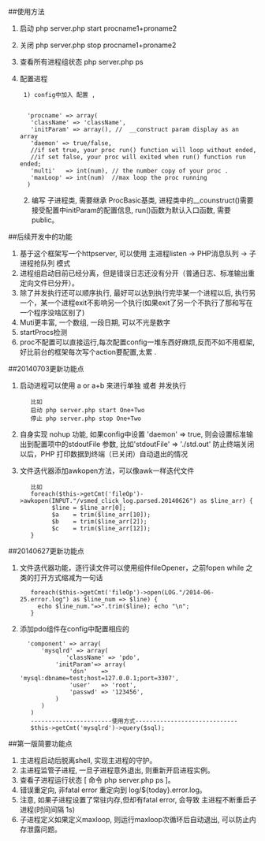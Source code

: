 ##使用方法


1. 启动 php server.php start procname1+proname2
2. 关闭 php server.php stop  procname1+proname2
3. 查看所有进程组状态 php server.php ps
4. 配置进程

        1) config中加入 配置 ,
	
          
         'procname' => array(
          'className' => 'className',
          'initParam' => array(), //  __construct param display as an array
          'daemon' => true/false, 
          //if set true, your proc run() function will loop without ended, 
          //if set false, your proc will exited when run() function run ended; 
          'multi'   => int(num), // the number copy of your proc . 
          'maxLoop' => int(num)  //max loop the proc running
         )
	2) 编写 子进程类, 需要继承 ProcBasic基类, 进程类中的__counstruct()需要接受配置中initParam的配置信息,  run()函数为默认入口函数, 需要 public。
	
##后续开发中的功能

1. 基于这个框架写一个httpserver, 可以使用 主进程listen -> PHP消息队列 -> 子进程抢队列    模式
2. 进程组启动目前已经分离，但是错误日志还没有分开（普通日志、标准输出重定向文件已分开）。
3. 除了并发执行还可以顺序执行, 最好可以达到执行完毕某一个进程以后, 执行另一个，某一个进程exit不影响另一个执行(如果exit了另一个不执行了那和写在一个程序没啥区别了)
4. Muti更丰富, 一个数组, 一段日期, 可以不光是数字
5. startProcs检测
6. proc不配置可以直接运行,每次配置config一堆东西好麻烦,反而不如不用框架, 好比前台的框架每次写个action要配置,太累 .

##20140703更新功能点
1. 启动进程可以使用 a  or  a+b  来进行单独 或者 并发执行

          比如
          启动 php server.php start One+Two
          停止 php server.php stop One+Two 
 
2. 自身实现 nohup 功能, 如果config中设置 'daemon' => true,  则会设置标准输出到配置项中的stdoutFile 参数,  比如'stdoutFile' => './std.out'  防止终端关闭以后，PHP 打印数据到终端（已关闭）自动退出的情况


3. 文件迭代器添加awkopen方法，可以像awk一样迭代文件

          比如
          foreach($this->getCmt('fileOp')->awkopen(INPUT."/vsmed_click_log.parsed.20140626") as $line_arr) {
                $line = $line_arr[0];
                $a    = trim($line_arr[10]);
                $b    = trim($line_arr[2]);
                $c    = trim($line_arr[12]);
          }

##20140627更新功能点
1. 文件迭代器功能，逐行读文件可以使用组件fileOpener，之前fopen  while 之类的打开方式缩减为一句话

          foreach($this->getCmt('fileOp')->open(LOG."/2014-06-25.error.log") as $line_num => $line) {
          	echo $line_num."=>".trim($line); echo "\n";
          }	
         

2. 添加pdo组件在config中配置相应的

     	
      	 'component' => array(
      	     'mysqlrd' => array(
      	         	'className' => 'pdo',
      	         'initParam'=> array(
      	             'dsn'    => 'mysql:dbname=test;host=127.0.0.1;port=3307',
      	             'user'   => 'root',
      	             'passwd' => '123456',
      	         )
      	     )
      	  )
      	  -----------------------使用方式-----------------------------
      	  $this->getCmt('mysqlrd')->query($sql);
      	  
##第一版简要功能点


1. 主进程启动后脱离shell, 实现主进程的守护。
2. 主进程监管子进程, 一旦子进程意外退出, 则重新开启进程实例。
3. 查看子进程运行状态  [ 命令 php server.php ps ]。
4. 错误重定向, 非fatal error 重定向到 log/${today}.error.log。
5. 注意, 如果子进程设置了常驻内存,但却有fatal error, 会导致 主进程不断重启子进程(时间间隔 1s)
6. 子进程定义如果定义maxloop, 则运行maxloop次循环后自动退出, 可以防止内存泄露问题。
